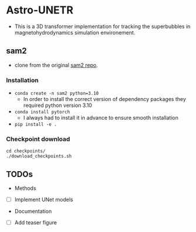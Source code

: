 # Astro-UNETR
- This is a 3D transformer implementation for tracking the superbubbles in magnetohydrodynamics simulation environement. 

## sam2 
- clone from the original [sam2 repo](https://github.com/facebookresearch/sam2).

### Installation
- `conda create -n sam2 python=3.10`
    - In order to install the correct version of dependency packages they required python version 3.10
- `conda install pytorch` 
    - I always had to install it in advance to ensure smooth installation
-  `pip install -e .`

### Checkpoint download
```
cd checkpoints/
./download_checkpoints.sh
```



## TODOs
- Methods
- [ ] Implement UNet models

- Documentation
- [ ] Add teaser figure
